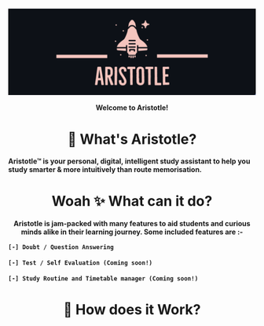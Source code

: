 ![](Aristotle-New.png)

<html>
<p align = center>
  <b>Welcome to Aristotle!<b>

  <h1 align="center">💎 What's Aristotle?  </h1>
 </p> 
    Aristotle™ is your personal, digital, intelligent study assistant to help you study smarter & more intuitively than route memorisation. 
    
<html>
  <body>
    <h1 align="center"> Woah ✨ What can it do? </h1>
    <p align="center"> Aristotle is jam-packed with many features to aid students and curious minds alike in their learning journey. Some included features are :- </p>
  </body>
 </html>
    
    [-] Doubt / Question Answering
    
    [-] Test / Self Evaluation (Coming soon!)
    
    [-] Study Routine and Timetable manager (Coming soon!)
    
<html>
    
 <body> 
      
  <h1 align="center"> 🎥 How does it Work? </h1>
        
 </body>
      
  </html>


